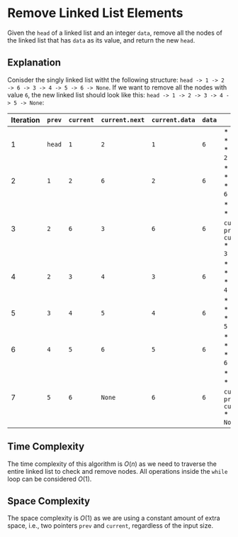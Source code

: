 #  Remove Linked List Elements

Given the `head` of a linked list and an integer `data`, remove all the nodes of the linked list that has `data` as its value, and return the new `head`.

## Explanation

Conisder the singly linked list witht the following structure: `head -> 1 -> 2 -> 6 -> 3 -> 4 -> 5 -> 6 -> None`. If we want to remove all the nodes with value `6`, the new linked list should look like this: `head -> 1 -> 2 -> 3 -> 4 -> 5 -> None`:

<center>

| Iteration | `prev` | `current` | `current.next` | `current.data` | `data` | Action |
| --- | --- | --- | --- | --- | --- | --- |
| 1 | `head` | `1` | `2` | `1` | `6` | * `1 != 6`  <br> * `prev = 1` <br> * `current = 2` |
| 2 | `1` | `2` | `6` | `2` | `6` | * `2 != 6`  <br> * `prev = 2` <br> * `current = 6` |
| 3 | `2` | `6` | `3` | `6` | `6` | * `6 == 6`  <br> * Skip `current` via `prev.next = current.next` <br> * `current = 3` |
| 4 | `2` | `3` | `4` | `3` | `6` | * `3 != 6`  <br> * `prev = 3` <br> * `current = 4` |
| 5 | `3` | `4` | `5` | `4` | `6` | * `4 != 6`  <br> * `prev = 4` <br> * `current = 5` |
| 6 | `4` | `5` | `6` | `5` | `6` | * `5 != 6`  <br> * `prev = 5` <br> * `current = 6` |
| 7 | `5` | `6` | `None` | `6` | `6` | * `6 == 6`  <br> * Skip `current` via `prev.next = current.next` <br> * `current = None` |

</center>

## Time Complexity

The time complexity of this algorithm is $O(n)$ as we need to traverse the entire linked list to check and remove nodes. All operations inside the `while` loop can be considered $O(1)$.

## Space Complexity

The space complexity is $O(1)$ as we are using a constant amount of extra space, i.e., two pointers `prev` and `current`, regardless of the input size.
